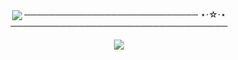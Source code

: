   <p align="center"><img src="https://github.com/user-attachments/assets/3de72bfc-15a3-49e3-a62a-3a3aac38456d"

  <p align="center"> ──────────────────────────── ⋆⋅☆⋅⋆ ───────────────────────────────────
    
  <p align="center">
    
  <p align="center">

  <p align="center"> 

 <p align="center"><img src="https://github.com/user-attachments/assets/95942ad8-8b7f-4113-9d71-d8789f111f06"

    
